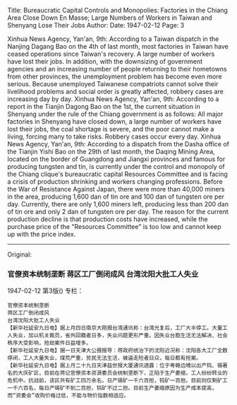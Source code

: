 Title: Bureaucratic Capital Controls and Monopolies: Factories in the Chiang Area Close Down En Masse; Large Numbers of Workers in Taiwan and Shenyang Lose Their Jobs
Author:
Date: 1947-02-12
Page: 3

Xinhua News Agency, Yan'an, 9th: According to a Taiwan dispatch in the Nanjing Dagang Bao on the 4th of last month, most factories in Taiwan have ceased operations since Taiwan's recovery. A large number of workers have lost their jobs. In addition, with the downsizing of government agencies and an increasing number of people returning to their hometowns from other provinces, the unemployment problem has become even more serious. Because unemployed Taiwanese compatriots cannot solve their livelihood problems and social order is greatly affected, robbery cases are increasing day by day.
Xinhua News Agency, Yan'an, 9th: According to a report in the Tianjin Dagong Bao on the 1st, the current situation in Shenyang under the rule of the Chiang government is as follows: All major factories in Shenyang have closed down, a large number of workers have lost their jobs, the coal shortage is severe, and the poor cannot make a living, forcing many to take risks. Robbery cases occur every day.
Xinhua News Agency, Yan'an, 9th: According to a dispatch from the Dasha office of the Tianjin Yishi Bao on the 29th of last month, the Daqing Mining Area, located on the border of Guangdong and Jiangxi provinces and famous for producing tungsten and tin, is currently under the control and monopoly of the Chiang clique's bureaucratic capital Resources Committee and is facing a crisis of production shrinking and workers changing professions. Before the War of Resistance Against Japan, there were more than 40,000 miners in the area, producing 1,600 dan of tin ore and 100 dan of tungsten ore per day. Currently, there are only 1,600 miners left, producing less than 200 dan of tin ore and only 2 dan of tungsten ore per day. The reason for the current production decline is that production costs have increased, while the purchase price of the "Resources Committee" is too low and cannot keep up with the price index.



<hr /> 

Original: 


### 官僚资本统制垄断  蒋区工厂倒闭成风  台湾沈阳大批工人失业

1947-02-12
第3版()
专栏：

    官僚资本统制垄断
    蒋区工厂倒闭成风
    台湾沈阳大批工人失业
    【新华社延安九日电】据上月四日南京大刚报台湾通讯称：台湾光复后，工厂大半停工。大量工人失业，加以机关裁员，省外回籍者日多，失业问题更形严重。因失业台胞生活无法解决、社会秩序大受影响，抢劫案件日益增多。
    【新华社延安九日电】据一日天津大公报报导：蒋政府统治下的沈阳近况称：沈阳各大工厂全数停闭，工人大量失业，煤荒严重，贫民无法生活，被逼走险者日众，每日都有抢案。
    【新华社延安九日电】据上月二十九日天津益世报大厦通讯透露：位于粤赣边境以出产钨、锡著名的大庆矿区，目前在蒋记官僚资本资源委员会统制垄断下，正陷于生产萎缩，工人纷纷转业的危机中。抗战前，该区共有矿工四万余名，日产锡矿一千六百担，钨矿一百担。目前则仅剩矿工一千六百名，每日产锡矿不到二百担，钨矿不过二担。目前生产萎缩原因为生产成本提高，而“资委会”收购价格过低，不能与物价指数相适应。
